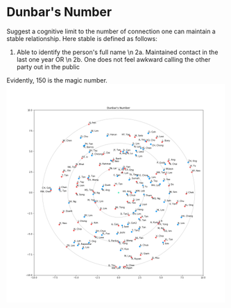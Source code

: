 # Dunbar's Number

Suggest a cognitive limit to the number of connection one can maintain a stable relationship. Here stable is defined as follows:
1. Able to identify the person's full name \n
2a. Maintained contact in the last one year OR \n
2b. One does not feel awkward calling the other party out in the public

Evidently, 150 is the magic number.
![](/image/Dunbar.png)
